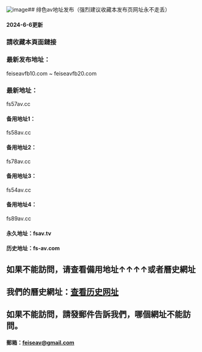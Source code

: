 ![image](https://github.com/feiseav/feiseav.site/assets/136965640/3c5134e5-d764-4218-82e8-ce8bc55d50cc)## 绯色av地址发布（强烈建议收藏本发布页网址永不走丢）
#### 2024-6-6更新
### 請收藏本頁面鏈接
### 最新发布地址：
feiseavfb10.com ~ feiseavfb20.com
### 最新地址：
fs57av.cc
#### 备用地址1：
fs58av.cc
#### 备用地址2：
fs78av.cc
#### 备用地址3：
fs54av.cc
#### 备用地址4：
fs89av.cc
#### 永久地址：fsav.tv
#### 历史地址：fs-av.com
## 如果不能訪問，请查看備用地址↑↑↑↑或者曆史網址
## 我們的曆史網址：[查看历史网址](https://github.com/feiseav/feiseav.site/wiki/%E7%BB%AF%E8%89%B2av%E5%8E%86%E5%8F%B2%E7%BD%91%E5%9D%80)
## 如果不能訪問，請發郵件告訴我們，哪個網址不能訪問。
#### 郵箱：feiseav@gmail.com
